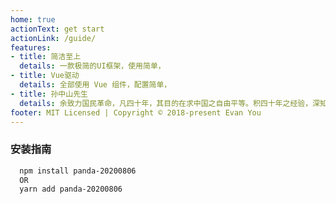 ```yaml
---
home: true
actionText: get start
actionLink: /guide/
features:
- title: 简洁至上
  details: 一款极简的UI框架，使用简单，
- title: Vue驱动
  details: 全部使用 Vue 组件，配置简单，
- title: 孙中山先生
  details: 余致力国民革命，凡四十年，其目的在求中国之自由平等。积四十年之经验，深知欲达到此目的，必须唤起民众及联合世界上以平等待我之民族，共同奋斗。
footer: MIT Licensed | Copyright © 2018-present Evan You
---
```



### 安装指南
```bash
  npm install panda-20200806
  OR
  yarn add panda-20200806
```
